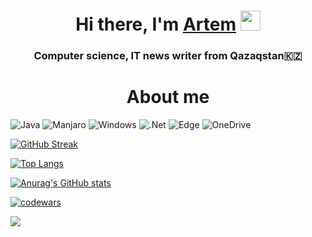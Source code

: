 <h1 align="center">Hi there, I'm <a href="https://github.com/Kudinov-Artemilus" target="_blank">Artem</a> 
<img src="https://github.com/blackcater/blackcater/raw/main/images/Hi.gif" height="32"/></h1>
<h3 align="center">Computer science, IT news writer from Qazaqstan🇰🇿</h3>


<h1 align="center">About me</h1>

![Java](https://img.shields.io/badge/java-%23ED8B00.svg?style=for-the-badge&logo=java&logoColor=white)
![Manjaro](https://img.shields.io/badge/Manjaro-35BF5C?style=for-the-badge&logo=Manjaro&logoColor=white)
![Windows](https://img.shields.io/badge/Windows-0078D6?style=for-the-badge&logo=windows&logoColor=white)
![.Net](https://img.shields.io/badge/.NET-5C2D91?style=for-the-badge&logo=.net&logoColor=white)
![Edge](https://img.shields.io/badge/Edge-0078D7?style=for-the-badge&logo=Microsoft-edge&logoColor=white)
![OneDrive](https://img.shields.io/badge/OneDrive-0078D4.svg?style=for-the-badge&logo=microsoftonedrive&logoColor=white)


[![GitHub Streak](https://github-readme-streak-stats.herokuapp.com/?user=Kudinov-Artemilus)](https://git.io/streak-stats)

[![Top Langs](https://github-readme-stats.vercel.app/api/top-langs/?username=Kudinov-Artemilus)](https://github.com/anuraghazra/github-readme-stats)

[![Anurag's GitHub stats](https://github-readme-stats.vercel.app/api?username=Kudinov-Artemilus)](https://github.com/anuraghazra/github-readme-stats)

[![codewars](https://www.codewars.com/users/username/badges/small)](https://www.codewars.com/users/Kudinov-Artemilus) 

![](https://github-profile-summary-cards.vercel.app/api/cards/profile-details?username=Kudinov-Artemilus&theme=solarized_dark)
